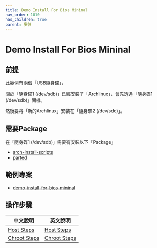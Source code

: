```yaml
---
title: Demo Install For Bios Mininal
nav_order: 1010
has_children: true
parent: 安裝
---
```



# Demo Install For Bios Mininal


## 前提

此範例有兩個「USB隨身碟」，

關於「隨身碟1 (/dev/sdb)」已經安裝了「Archlinux」，會先透過「隨身碟1 (/dev/sdb)」開機。

然後要將「新的Archlinux」安裝在「隨身碟2 (/dev/sdc)」。


## 需要Package

在「隨身碟1 (/dev/sdb)」需要有安裝以下「Package」

* [arch-install-scripts](https://archlinux.org/packages/extra/any/arch-install-scripts/)
* [parted](https://archlinux.org/packages/extra/x86_64/parted/)


## 範例專案

* [demo-install-for-bios-mininal](https://github.com/samwhelp/note-about-archlinux/tree/gh-pages/_demo/arch-install/demo-install-for-bios-mininal)


## 操作步驟

| 中文說明 | 英文說明
| --- | --- |
| [Host Steps](https://samwhelp.github.io/note-about-archlinux/read/core/install/demo-install-for-bios-mininal/host-steps.html) | [Host Steps](https://github.com/samwhelp/note-about-archlinux/blob/gh-pages/_demo/arch-install/demo-install-for-bios-mininal/host-steps/README.steps.md) |
| [Chroot Steps](https://samwhelp.github.io/note-about-archlinux/read/core/install/demo-install-for-bios-mininal/chroot-steps.html) | [Chroot Steps](https://github.com/samwhelp/note-about-archlinux/blob/gh-pages/_demo/arch-install/demo-install-for-bios-mininal/chroot-steps/README.steps.md) |

